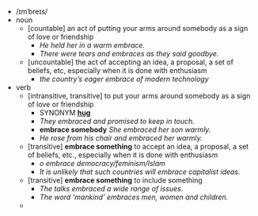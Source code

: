 - /ɪmˈbreɪs/
- noun
	- [countable] an act of putting your arms around somebody as a sign of love or friendship
		- *He held her in a warm embrace.*
		- *There were tears and embraces as they said goodbye.*
	- [uncountable] the act of accepting an idea, a proposal, a set of beliefs, etc, especially when it is done with enthusiasm
		- *the country’s eager embrace of modern technology*
- verb
	- [intransitive, transitive] to put your arms around somebody as a sign of love or friendship
		- SYNONYM [**hug**](https://www.oxfordlearnersdictionaries.com/definition/english/hug_1)
		- *They embraced and promised to keep in touch.*
		- **embrace somebody** *She embraced her son warmly.*
		- *He rose from his chair and embraced her warmly.*
	- [transitive] **embrace something** to accept an idea, a proposal, a set of beliefs, etc., especially when it is done with enthusiasm
		- *o embrace democracy/feminism/Islam*
		- *It is unlikely that such countries will embrace capitalist ideas.*
	- [transitive] **embrace something** to include something
		- *The talks embraced a wide range of issues.*
		- *The word ‘mankind’ embraces men, women and children.*
	-